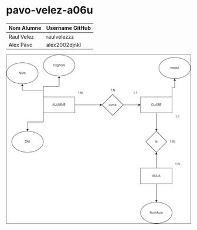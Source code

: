 # pavo-velez-a06u
|Nom Alumne | Username GitHub |
| --- | --- |
Raul Velez | raulvelezzz |
Alex Pavo | alex2002djnkl |



![alt="No carga"](merJoan.PNG)

 
